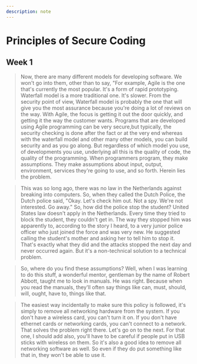 ```yaml
---
description: note
---
```


# Principles of Secure Coding

## Week 1

> Now, there are many different models for developing software. We won't go into them, other than to say, "For example, Agile is the one that's currently the most popular. It's a form of rapid prototyping. Waterfall model is a more traditional one. It's slower. From the security point of view, Waterfall model is probably the one that will give you the most assurance because you're doing a lot of reviews on the way. With Agile, the focus is getting it out the door quickly, and getting it the way the customer wants. Programs that are developed using Agile programming can be very secure,but typically, the security checking is done after the fact or at the very end whereas with the waterfall model and other many other models, you can build security and as you go along. But regardless of which model you use, of developments you use, underlying all this is the quality of code, the quality of the programming. When programmers program, they make assumptions. They make assumptions about input, output, environment, services they're going to use, and so forth. Herein lies the problem.

> This was so long ago, there was no law in the Netherlands against breaking into computers. So, when they called the Dutch Police, the Dutch police said, "Okay. Let's check him out. Not a spy. We're not interested. Go away." So, how did the police stop the student? United States law doesn't apply in the Netherlands. Every time they tried to block the student, they couldn't get in. The way they stopped him was apparently to, according to the story I heard, to a very junior police officer who just joined the force and was very new. He suggested calling the student's mother and asking her to tell him to stop it. That's exactly what they did and the attacks stopped the next day and never occurred again. But it's a non-technical solution to a technical problem.

> So, where do you find these assumptions? Well, when I was learning to do this stuff, a wonderful mentor, gentleman by the name of Robert Abbott, taught me to look in manuals. He was right. Because when you read the manuals, they'll often say things like can, must, should, will, ought, have to, things like that.

> The easiest way incidentally to make sure this policy is followed, it's simply to remove all networking hardware from the system. If you don't have a wireless card, you can't turn it on. If you don't have ethernet cards or networking cards, you can't connect to a network. That solves the problem right there. Let's go on to the next. For that one, I should add also, you'll have to be careful if people put in USB sticks with wireless on them. So it's also a good idea to remove all networking software as well. So even if they do put something like that in, they won't be able to use it.

